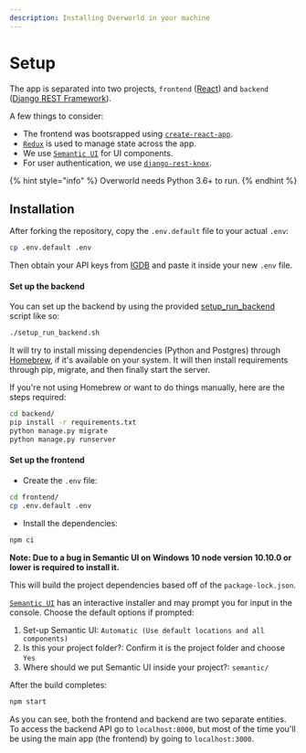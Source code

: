 ```yaml
---
description: Installing Overworld in your machine
---
```


# Setup

The app is separated into two projects, `frontend` \([React](https://reactjs.org/)\) and `backend` \([Django REST Framework](https://www.django-rest-framework.org/)\).

A few things to consider:

* The frontend was bootsrapped using [`create-react-app`](https://github.com/facebook/create-react-app).
* [`Redux`](https://redux.js.org/) is used to manage state across the app.
* We use [`Semantic UI`](https://react.semantic-ui.com/) for UI components.
* For user authentication, we use [`django-rest-knox`](https://github.com/James1345/django-rest-knox).

{% hint style="info" %}
Overworld needs Python 3.6+ to run.
{% endhint %}

## Installation

After forking the repository, copy the `.env.default` file to your actual `.env`:

```bash
cp .env.default .env
```

Then obtain your API keys from [IGDB](https://api.igdb.com) and paste it inside your new `.env` file.

#### Set up the backend

You can set up the backend by using the provided [setup\_run\_backend](https://github.com/danielgrijalva/overworld/blob/master/setup_run_backend.sh) script like so:

```bash
./setup_run_backend.sh
```

It will try to install missing dependencies \(Python and Postgres\) through [Homebrew](https://brew.sh/), if it's available on your system. It will then install requirements through pip, migrate, and then finally start the server.

If you're not using Homebrew or want to do things manually, here are the steps required:

```bash
cd backend/
pip install -r requirements.txt
python manage.py migrate
python manage.py runserver
```

#### Set up the frontend

* Create the `.env` file:

```bash
cd frontend/
cp .env.default .env
```

* Install the dependencies:

```bash
npm ci
```

**Note: Due to a bug in Semantic UI on Windows 10 node version 10.10.0 or lower is required to install it.**

This will build the project dependencies based off of the `package-lock.json`.

[`Semantic UI`](https://react.semantic-ui.com/) has an interactive installer and may prompt you for input in the console. Choose the default options if prompted:

1. Set-up Semantic UI: `Automatic (Use default locations and all components)`
2. Is this your project folder?: Confirm it is the project folder and choose `Yes`
3. Where should we put Semantic UI inside your project?: `semantic/`

After the build completes:

```bash
npm start
```

As you can see, both the frontend and backend are two separate entities. To access the backend API go to `localhost:8000`, but most of the time you'll be using the main app \(the frontend\) by going to `localhost:3000`.


